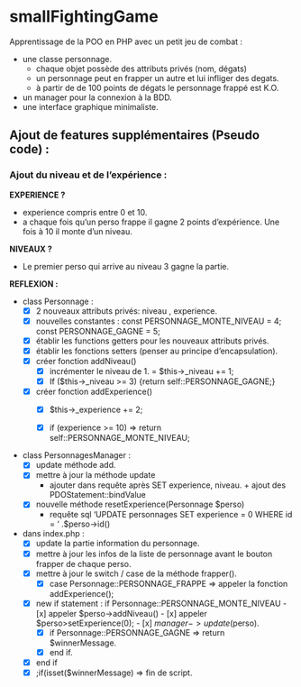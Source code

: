 # smallFightingGame

Apprentissage de la POO en PHP avec un petit jeu de combat :

- une classe personnage.
  - chaque objet possède des attributs privés (nom, dégats)
  - un personnage peut en frapper un autre et lui infliger des degats. 
  - à partir de de 100 points de dégats le personnage frappé est K.O.
- un manager pour la connexion à la BDD.
- une interface graphique minimaliste.

## Ajout de features supplémentaires (Pseudo code) :

### Ajout du niveau et de l’expérience :

__EXPERIENCE ?__
* experience compris entre 0 et 10.
* a chaque fois qu’un perso frappe il gagne 2 points d’expérience. Une fois à 10 il monte d’un niveau. 

__NIVEAUX ?__
* Le premier perso qui arrive au niveau 3 gagne la partie. 

__REFLEXION :__

* class Personnage : 
    - [x]  2 nouveaux attributs privés: niveau , experience.
    - [x] nouvelles constantes : const PERSONNAGE_MONTE_NIVEAU = 4; const PERSONNAGE_GAGNE = 5;
    - [x] établir les functions getters pour les nouveaux attributs privés.
    - [x] établir les fonctions setters (penser au principe d’encapsulation).
    - [x] créer fonction addNiveau()
        - [x] incrémenter le niveau de 1. = $this->_niveau += 1;
        - [x] If ($this->_niveau >= 3) {return self::PERSONNAGE_GAGNE;}
    - [x] créer fonction addExperience()
        - [x] $this->_experience += 2;
        - [x] if (experience >= 10) => return self::PERSONNAGE_MONTE_NIVEAU;
	

* class PersonnagesManager : 
    - [x] update méthode add.
    - [x] mettre à jour la méthode update
        * ajouter dans requête après SET experience, niveau. + ajout des PDOStatement::bindValue
    - [x] nouvelle méthode resetExperience(Personnage $perso)
        * requête sql ‘UPDATE personnages SET  experience = 0  WHERE id = ‘ .$perso->id()

* dans index.php : 
    - [x] update la partie information du personnage.
    - [x] mettre à jour les infos de la liste de personnage avant le bouton frapper de chaque perso.
    - [x] mettre à jour le switch / case de la méthode frapper().
        - [x] case Personnage::PERSONNAGE_FRAPPE => appeler la fonction addExperience();
    - [x] new if statement : if Personnage::PERSONNAGE_MONTE_NIVEAU 
            - [x] appeler $perso->addNiveau()
            - [x] appeler $perso>setExperience(0);
            - [x] $manager->update($perso).
        - [x] if Personnage::PERSONNAGE_GAGNE => return $winnerMessage.
        - [x] end if.
    - [x] end if 
    - [x] ;if(isset($winnerMessage) => fin de script.